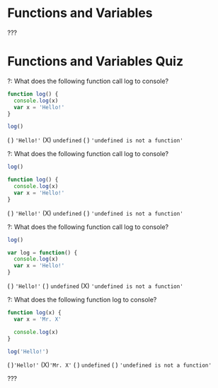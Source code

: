 # Functions and Variables

???

# Functions and Variables Quiz

?: What does the following function call log to console?

```javascript
function log() {
  console.log(x)
  var x = 'Hello!'
}

log()
```

( ) `'Hello!'`
(X) `undefined`
( ) `'undefined is not a function'`

?: What does the following function call log to console?

```javascript
log()

function log() {
  console.log(x)
  var x = 'Hello!'
}
```

( ) `'Hello!'`
(X) `undefined`
( ) `'undefined is not a function'`

?: What does the following function call log to console?

```javascript
log()

var log = function() {
  console.log(x)
  var x = 'Hello!'
}
```

( ) `'Hello!'`
( ) `undefined`
(X) `'undefined is not a function'`

?: What does the following function log to console?

```javascript
function log(x) {
  var x = 'Mr. X'

  console.log(x)
}

log('Hello!')
```

( )`'Hello!'`
(X)`'Mr. X'`
( ) `undefined`
( ) `'undefined is not a function'`

???
